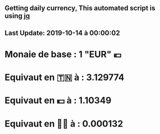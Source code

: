 ## Getting daily currency, This automated script is using [jq](https://stedolan.github.io/jq/)
## Last Update:  2019-10-14 à 00:00:02
 # Monaie de base : 1 "EUR" 💶 
 # Equivaut en 🇹🇳 à :  3.129774 
 # Equivaut en 💵 à : 1.10349
 # Equivaut en 🐱‍💻 à :  0.000132
